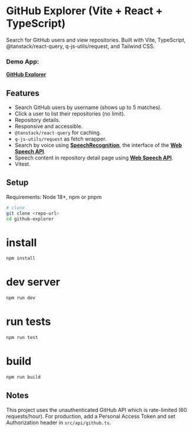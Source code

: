 # GitHub Explorer (Vite + React + TypeScript)

Search for GitHub users and view repositories. Built with Vite, TypeScript, @tanstack/react-query, q-js-utils/request, and Tailwind CSS.

### Demo App:

**[GitHub Explorer](https://github-explorer-q.netlify.app)**

## Features
- Search GitHub users by username (shows up to 5 matches).
- Click a user to list their repositories (no limit).
- Repository details.
- Responsive and accessible.
- `@tanstack/react-query` for caching.
- `q-js-utils/request` as fetch wrapper.
- Search by voice using **[SpeechRecognition](https://developer.mozilla.org/en-US/docs/Web/API/SpeechRecognition)**, the interface of the **[Web Speech API](https://developer.mozilla.org/en-US/docs/Web/API/Web_Speech_API)**.
- Speech content in repository detail page using **[Web Speech API](https://developer.mozilla.org/en-US/docs/Web/API/Web_Speech_API)**.
- Vitest.

## Setup

Requirements: Node 18+, npm or pnpm

```bash
# clone
git clone <repo-url>
cd github-explorer
```

# install
```bash
npm install
```

# dev server
```bash
npm run dev
```

# run tests
```bash
npm run test
```

# build
```bash
npm run build
```

## Notes
This project uses the unauthenticated GitHub API which is rate-limited (60 requests/hour). For production, add a Personal Access Token and set Authorization header in `src/api/github.ts`.
